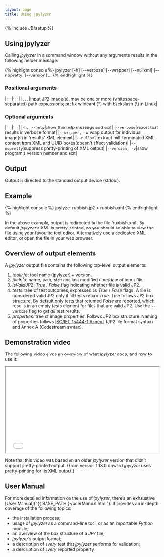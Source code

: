 ```yaml
---
layout: page
title: Using jpylyzer
---
```

{% include JB/setup %}

## Using jpylyzer
Calling *jpylyzer* in a command window without any arguments results in the following helper message:

{% highlight console %}
jpylyzer  [-h] [--verbose] [--wrapper] [--nullxml] [--nopretty] [--version] ...
{% endhighlight %}

### Positional arguments

|:--|:--|
|`...`|input JP2 image(s), may be one or more (whitespace-separated) path expressions; prefix wildcard (\*) with backslash (\\) in Linux|


### Optional arguments

|:--|:--|
|`-h, --help`|show this help message and exit|
|`--verbose`|report test results in verbose format|
|`--wrapper, -w`|wrap output for individual image(s) in 'results' XML element|
|`--nullxml`|extract null-terminated XML content from XML and UUID boxes(doesn't affect validation)|
|`--nopretty`|suppress pretty-printing of XML output|
|`--version, -v`|show program's version number and exit|

## Output 
Output is directed to the standard output device (*stdout*).

## Example

{% highlight console %}
jpylyzer rubbish.jp2 > rubbish.xml
{% endhighlight %}

In the above example, output is redirected to the file &#8216;rubbish.xml&#8217;. By default *jpylyzer*&#8217;s XML is pretty-printed, so you should be able to view the file using your favourite text editor. Alternatively use a dedicated XML editor, or open the file in your web browser.

## Overview of output elements
A *jpylyzer* output file contains the following top-level output elements:

1. *toolInfo*: tool name (jpylyzer) + version.
2. *fileInfo*: name, path, size and last modified time/date of input file.
3. *isValidJP2*: *True* / *False* flag indicating whether file is valid JP2.
4. *tests*: tree of test outcomes, expressed as *True* / *False* flags.
   A file is considered valid JP2 only if all tests return *True*. Tree follows JP2 box structure. By default only tests that returned *False* are reported, which results in an empty *tests*  element for files that are valid JP2. Use the  `--verbose` flag to get *all* test results.
5. *properties*: tree of image properties. Follows JP2 box structure. Naming of properties follows [ISO/IEC 15444-1 Annex I](http://www.jpeg.org/public/15444-1annexi.pdf) (JP2 file format syntax) and [Annex A](http://www.itu.int/rec/T-REC-T.800/en) (Codestream syntax).

## Demonstration video
The following video gives an overview of what *jpylyzer* does, and how to use it:

<iframe src="{{ site.jpylyzerVideo }}" width="500" height="281" allowfullscreen></iframe>

Note that this video was based on an older *jpylyzer* version that didn&#8217;t support pretty-printed output. (From version 1.13.0 onward *jpylyzer* uses pretty-printing for its XML output.)

## User Manual
For more detailed information on the use of *jpylyzer*, there&#8217;s an exhaustive [User Manual]("{{ BASE_PATH }}/userManual.html"). It provides an in-depth coverage of the following topics:

* the installation process;
* usage of *jpylyzer* as a command-line tool, or as an importable *Python* module;
* an overview of the box structure of a *JP2* file;
* *jpylyzer*&#8217;s output format;
* a description of *every* test that *jpylyzer* performs for validation;
* a description of *every* reported property.
